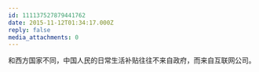 ```yaml
---
id: 111137527879441762
date: 2015-11-12T01:34:17.000Z
reply: false
media_attachments: 0
---
```


和西方国家不同，中国人民的日常生活补贴往往不来自政府，而来自互联网公司。

